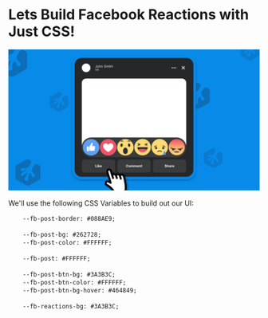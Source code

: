 # Lets Build Facebook Reactions with Just CSS!

<img src="./master/assets/mockup.png">

We'll use the following CSS Variables to build out our UI:

```
    --fb-post-border: #088AE9;

    --fb-post-bg: #262728;
    --fb-post-color: #FFFFFF;

    --fb-post: #FFFFFF;

    --fb-post-btn-bg: #3A3B3C;
    --fb-post-btn-color: #FFFFFF;
    --fb-post-btn-bg-hover: #464849;

    --fb-reactions-bg: #3A3B3C;
  ```

